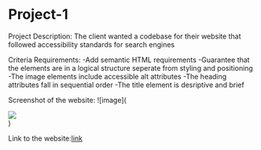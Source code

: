 # Project-1

Project Description:
    The client wanted a codebase for their website that followed accessibility standards for search engines

Criteria Requirements:
    -Add semantic HTML requirements
    -Guarantee that the elements are in a logical structure seperate from styling and positioning
    -The image elements include accessible alt attributes
    -The heading attributes fall in sequential order
    -The title element is desriptive and brief

Screenshot of the website:
![image](
<div>
    <img src="/Users/chrissypike/Project-1/Project-1/urban-octo-telegram/Develop/assets/images/project image.png"</img>
    </div>)

Link to the website:[link](http://127.0.0.1:5500/Project-1/urban-octo-telegram/Develop/index.html)
